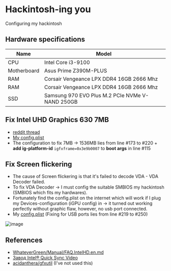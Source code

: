 # Hackintosh-ing you
Configuring my hackintosh  

## Hardware specifications

| Name | Model |
|---|---|
| CPU | Intel Core i3-9100 |
| Motherboard | Asus Prime Z390M-PLUS |
| RAM | Corsair Vengeance LPX DDR4 16GB 2666 Mhz |
| RAM | Corsair Vengeance LPX DDR4 16GB 2666 Mhz |
| SSD | Samsung 970 EVO Plus M.2 PCIe NVMe V-NAND 250GB

## Fix Intel UHD Graphics 630 7MB

* [reddit thread](https://www.reddit.com/r/hackintosh/comments/f2nu37/how_to_make_intel_uhd_630_work_on_catalina_10153/fhdspif/)
* [My config.plist](https://github.com/ldcduc/ldcduc/blob/main/hackintosh/EFI_shutdown_sound_1536uhd/CLOVER/config_1536MB.plist)
* The configuration to fix 7MB &rarr; 1536MB lies from line #173 to #220 + **add ig-platform-id** `igfxframe=0x3e9b0007` to **boot args** in line #115

## Fix Screen flickering

* The cause of Screen flickering is that it's failed to decode VDA - VDA Decoder failed.  
* To fix VDA Decoder &rarr; I must config the suitable SMBIOS my hackintosh (SMBIOS which fits my hardwares).  
* Fortunately find the config.plist on the internet which will work if I plug my Devices-configuration (iGPU config) in &rarr; it turned out working perfectly without graphic flaw, however, no usb port connected.
* My [config.plist](https://github.com/ldcduc/ldcduc/blob/main/hackintosh/EFI_shutdown-able_has-sound_has-usb-ports-UHD-1536MB_without-flickering/CLOVER/config.plist) (Fixing for USB ports lies from line #219 to #250)

![image](https://user-images.githubusercontent.com/31420144/103487341-3425ea80-4e37-11eb-8581-9a898126237f.png)

## References

* [WhateverGreen/Manual/FAQ.IntelHD.en.md](https://github.com/acidanthera/WhateverGreen/blob/master/Manual/FAQ.IntelHD.en.md)
* [Завод Intel® Quick Sync Video](https://www.applelife.ru/threads/zavod-intel-quick-sync-video.817923/page-186#post-765336)
* [acidanthera/gfxutil](https://github.com/acidanthera/gfxutil) (I've not used this)
